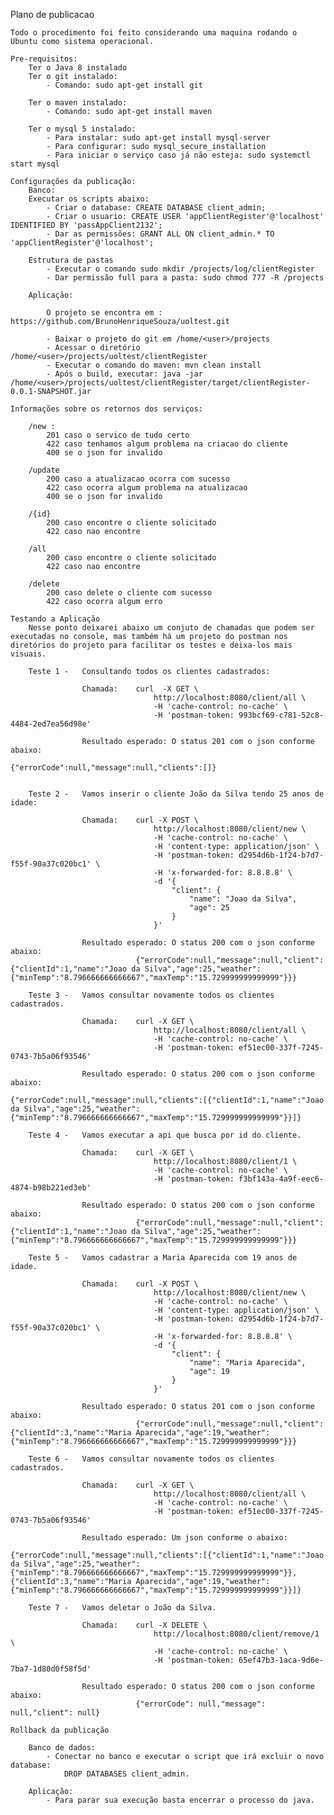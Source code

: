 Plano de publicacao

    Todo o procedimento foi feito considerando uma maquina rodando o Ubuntu como sistema operacional.

    Pre-requisitos:
        Ter o Java 8 instalado
        Ter o git instalado: 
            - Comando: sudo apt-get install git

        Ter o maven instalado:
            - Comando: sudo apt-get install maven

        Ter o mysql 5 instalado:
            - Para instalar: sudo apt-get install mysql-server
            - Para configurar: sudo mysql_secure_installation
            - Para iniciar o serviço caso já não esteja: sudo systemctl start mysql

    Configurações da publicação:
        Banco:
        Executar os scripts abaixo:
            - Criar o database: CREATE DATABASE client_admin;
            - Criar o usuario: CREATE USER 'appClientRegister'@'localhost' IDENTIFIED BY 'passAppClient2132';
            - Dar as permissões: GRANT ALL ON client_admin.* TO 'appClientRegister'@'localhost';

        Estrutura de pastas
            - Executar o comando sudo mkdir /projects/log/clientRegister
            - Dar permissão full para a pasta: sudo chmod 777 -R /projects

        Aplicação:

            O projeto se encontra em : https://github.com/BrunoHenriqueSouza/uoltest.git

            - Baixar o projeto do git em /home/<user>/projects
            - Acessar o diretório /home/<user>/projects/uoltest/clientRegister
            - Executar o comando do maven: mvn clean install
            - Após o build, executar: java -jar /home/<user>/projects/uoltest/clientRegister/target/clientRegister-0.0.1-SNAPSHOT.jar

    Informações sobre os retornos dos serviços:

        /new :
            201 caso o servico de tudo certo
            422 caso tenhamos algum problema na criacao do cliente
            400 se o json for invalido

        /update
            200 caso a atualizacao ocorra com sucesso
            422 caso ocorra algum problema na atualizacao
            400 se o json for invalido

        /{id}
            200 caso encontre o cliente solicitado
            422 caso nao encontre

        /all
            200 caso encontre o cliente solicitado
            422 caso nao encontre

        /delete
            200 caso delete o cliente com sucesso
            422 caso ocorra algum erro

    Testando a Aplicação
        Nesse ponto deixarei abaixo um conjuto de chamadas que podem ser executadas no console, mas também há um projeto do postman nos diretórios do projeto para facilitar os testes e deixa-los mais visuais.

        Teste 1 -   Consultando todos os clientes cadastrados:
        
                    Chamada:    curl  -X GET \
                                    http://localhost:8080/client/all \
                                    -H 'cache-control: no-cache' \
                                    -H 'postman-token: 993bcf69-c781-52c8-4484-2ed7ea56d98e'

                    Resultado esperado: O status 201 com o json conforme abaixo:
                                {"errorCode":null,"message":null,"clients":[]}


        Teste 2 -   Vamos inserir o cliente João da Silva tendo 25 anos de idade:

                    Chamada:    curl -X POST \
                                    http://localhost:8080/client/new \
                                    -H 'cache-control: no-cache' \
                                    -H 'content-type: application/json' \
                                    -H 'postman-token: d2954d6b-1f24-b7d7-f55f-90a37c020bc1' \
                                    -H 'x-forwarded-for: 8.8.8.8' \
                                    -d '{
                                        "client": {
                                            "name": "Joao da Silva",
                                            "age": 25
                                        }
                                    }'

                    Resultado esperado: O status 200 com o json conforme abaixo:
                                {"errorCode":null,"message":null,"client":{"clientId":1,"name":"Joao da Silva","age":25,"weather":{"minTemp":"8.796666666666667","maxTemp":"15.729999999999999"}}}

        Teste 3 -   Vamos consultar novamente todos os clientes cadastrados.

                    Chamada:    curl -X GET \
                                    http://localhost:8080/client/all \
                                    -H 'cache-control: no-cache' \
                                    -H 'postman-token: ef51ec00-337f-7245-0743-7b5a06f93546'

                    Resultado esperado: O status 200 com o json conforme abaixo:
                                {"errorCode":null,"message":null,"clients":[{"clientId":1,"name":"Joao da Silva","age":25,"weather":{"minTemp":"8.796666666666667","maxTemp":"15.729999999999999"}}]}

        Teste 4 -   Vamos executar a api que busca por id do cliente.

                    Chamada:    curl -X GET \
                                    http://localhost:8080/client/1 \
                                    -H 'cache-control: no-cache' \
                                    -H 'postman-token: f3bf143a-4a9f-eec6-4874-b98b221ed3eb'

                    Resultado esperado: O status 200 com o json conforme abaixo:
                                {"errorCode":null,"message":null,"client":{"clientId":1,"name":"Joao da Silva","age":25,"weather":{"minTemp":"8.796666666666667","maxTemp":"15.729999999999999"}}}

        Teste 5 -   Vamos cadastrar a Maria Aparecida com 19 anos de idade.

                    Chamada:    curl -X POST \
                                    http://localhost:8080/client/new \
                                    -H 'cache-control: no-cache' \
                                    -H 'content-type: application/json' \
                                    -H 'postman-token: d2954d6b-1f24-b7d7-f55f-90a37c020bc1' \
                                    -H 'x-forwarded-for: 8.8.8.8' \
                                    -d '{
                                        "client": {
                                            "name": "Maria Aparecida",
                                            "age": 19
                                        }
                                    }'

                    Resultado esperado: O status 201 com o json conforme abaixo:
                                {"errorCode":null,"message":null,"client":{"clientId":3,"name":"Maria Aparecida","age":19,"weather":{"minTemp":"8.796666666666667","maxTemp":"15.729999999999999"}}}

        Teste 6 -   Vamos consultar novamente todos os clientes cadastrados.

                    Chamada:    curl -X GET \
                                    http://localhost:8080/client/all \
                                    -H 'cache-control: no-cache' \
                                    -H 'postman-token: ef51ec00-337f-7245-0743-7b5a06f93546'

                    Resultado esperado: Um json conforme o abaixo:
                                {"errorCode":null,"message":null,"clients":[{"clientId":1,"name":"Joao da Silva","age":25,"weather":{"minTemp":"8.796666666666667","maxTemp":"15.729999999999999"}},{"clientId":3,"name":"Maria Aparecida","age":19,"weather":{"minTemp":"8.796666666666667","maxTemp":"15.729999999999999"}}]}

        Teste 7 -   Vamos deletar o João da Silva.

                    Chamada:    curl -X DELETE \
                                    http://localhost:8080/client/remove/1 \
                                    -H 'cache-control: no-cache' \
                                    -H 'postman-token: 65ef47b3-1aca-9d6e-7ba7-1d80d0f58f5d'

                    Resultado esperado: O status 200 com o json conforme abaixo:
                                {"errorCode": null,"message": null,"client": null}
        
    Rollback da publicação

        Banco de dados:
            - Conectar no banco e executar o script que irá excluir o novo database:
                DROP DATABASES client_admin.

        Aplicação:
            - Para parar sua execução basta encerrar o processo do java.

